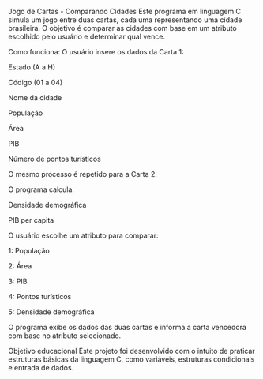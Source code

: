 Jogo de Cartas - Comparando Cidades
Este programa em linguagem C simula um jogo entre duas cartas, cada uma representando uma cidade brasileira. O objetivo é comparar as cidades com base em um atributo escolhido pelo usuário e determinar qual vence.

Como funciona:
O usuário insere os dados da Carta 1:

Estado (A a H)

Código (01 a 04)

Nome da cidade

População

Área

PIB

Número de pontos turísticos

O mesmo processo é repetido para a Carta 2.

O programa calcula:

Densidade demográfica

PIB per capita

O usuário escolhe um atributo para comparar:

1: População

2: Área

3: PIB

4: Pontos turísticos

5: Densidade demográfica

O programa exibe os dados das duas cartas e informa a carta vencedora com base no atributo selecionado.

Objetivo educacional
Este projeto foi desenvolvido com o intuito de praticar estruturas básicas da linguagem C, como variáveis, estruturas condicionais e entrada de dados.

